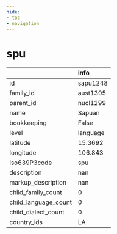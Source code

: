 ```yaml
---
hide:
- toc
- navigation
---
```

# spu
|                      | info     |
|:---------------------|:---------|
| id                   | sapu1248 |
| family_id            | aust1305 |
| parent_id            | nucl1299 |
| name                 | Sapuan   |
| bookkeeping          | False    |
| level                | language |
| latitude             | 15.3692  |
| longitude            | 106.843  |
| iso639P3code         | spu      |
| description          | nan      |
| markup_description   | nan      |
| child_family_count   | 0        |
| child_language_count | 0        |
| child_dialect_count  | 0        |
| country_ids          | LA       |